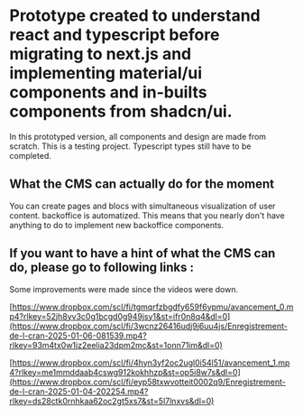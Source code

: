 # Prototype created to understand react and typescript before migrating to next.js and implementing material/ui components and in-builts components from shadcn/ui.

In this prototyped version, all components and design are made from scratch. This is a testing project. Typescript types still have to be completed. 

## What the CMS can actually do for the moment

You can create pages and blocs with simultaneous visualization of user content.
backoffice is automatized. This means that you nearly don't have anything to do to implement new backoffice components.

## If you want to have a hint of what the CMS can do, please go to following links :

Some improvements were made since the videos were down.

[https://www.dropbox.com/scl/fi/tgmqrfzbgdfy659f6ypmu/avancement_0.mp4?rlkey=52jh8yv3c0g1bcgd0g949jsy1&st=ifr0n8q4&dl=0](https://www.dropbox.com/scl/fi/3wcnz26416udj9j6uu4js/Enregistrement-de-l-cran-2025-01-06-081539.mp4?rlkey=93m4tx0w1jz2eelia23dpm2mc&st=1onn71im&dl=0)

[https://www.dropbox.com/scl/fi/4hyn3yf2oc2ugl0i54l51/avancement_1.mp4?rlkey=me1mmddaab4cswg912kokhhzp&st=op5i8w7s&dl=0](https://www.dropbox.com/scl/fi/eyp58txwvotteit0002q9/Enregistrement-de-l-cran-2025-01-04-202254.mp4?rlkey=ds28ctk0rnhkaa62oc2gt5xs7&st=5l7lnxvs&dl=0)
